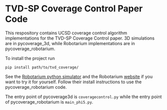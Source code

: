 # TVD-SP Coverage Control Paper Code

This respository contains UCSD coverage control algorithm implementations for the TVD-SP Coverage Control paper.
3D simulations are in pycoverage_3d, while Robotarium implementations are in pycoverage_robotarium.

To install the project run
```
pip install path/to/tvd_coverage/
```
See the [Robotarium python simulator](https://github.com/robotarium/robotarium_python_simulator) and the Robotarium [website](robotarium.gatech.edu) if you want to try it for yourself. Follow their install instructions to use the pycoverage_robotarium code.

The entry point of pycoverage3d is `coveragecontrol.py` while the entry point of pycoverage_robotarium is `main_phi5.py`.

